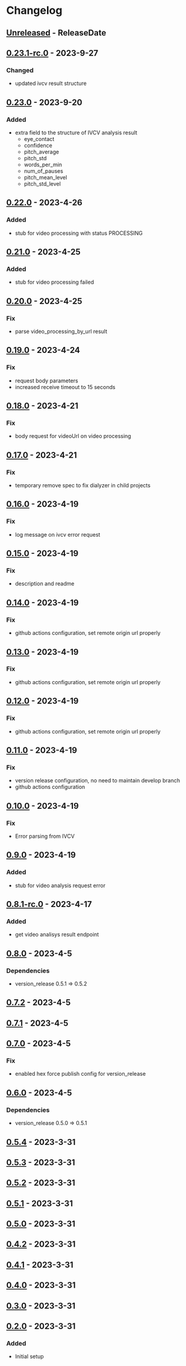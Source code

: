 # Changelog
<!-- next-header -->

## [Unreleased] - ReleaseDate

## [0.23.1-rc.0] - 2023-9-27
### Changed
* updated ivcv result structure 

## [0.23.0] - 2023-9-20
### Added
* extra field to the structure of IVCV analysis result
    - eye_contact
    - confidence
    - pitch_average
    - pitch_std
    - words_per_min
    - num_of_pauses
    - pitch_mean_level
    - pitch_std_level

## [0.22.0] - 2023-4-26
### Added
* stub for video processing with status PROCESSING 

## [0.21.0] - 2023-4-25
### Added
* stub for video processing failed 

## [0.20.0] - 2023-4-25
### Fix
* parse video_processing_by_url result

## [0.19.0] - 2023-4-24
### Fix
* request body parameters
* increased receive timeout to 15 seconds

## [0.18.0] - 2023-4-21
### Fix
* body request for videoUrl on video processing

## [0.17.0] - 2023-4-21
### Fix
* temporary remove spec to fix dialyzer in child projects

## [0.16.0] - 2023-4-19
### Fix
* log message on ivcv error request

## [0.15.0] - 2023-4-19
### Fix
* description and readme

## [0.14.0] - 2023-4-19
### Fix
* github actions configuration, set remote origin url properly

## [0.13.0] - 2023-4-19
### Fix
* github actions configuration, set remote origin url properly

## [0.12.0] - 2023-4-19
### Fix
* github actions configuration, set remote origin url properly

## [0.11.0] - 2023-4-19
### Fix
* version release configuration, no need to maintain develop branch
* github actions configuration

## [0.10.0] - 2023-4-19
### Fix
* Error parsing from IVCV

## [0.9.0] - 2023-4-19
### Added
* stub for video analysis request error

## [0.8.1-rc.0] - 2023-4-17
### Added
* get video analisys result endpoint

## [0.8.0] - 2023-4-5
### Dependencies
* version_release 0.5.1 => 0.5.2

## [0.7.2] - 2023-4-5

## [0.7.1] - 2023-4-5

## [0.7.0] - 2023-4-5
### Fix
* enabled hex force publish config for version_release

## [0.6.0] - 2023-4-5
### Dependencies
* version_release 0.5.0 => 0.5.1

## [0.5.4] - 2023-3-31

## [0.5.3] - 2023-3-31

## [0.5.2] - 2023-3-31

## [0.5.1] - 2023-3-31

## [0.5.0] - 2023-3-31

## [0.4.2] - 2023-3-31

## [0.4.1] - 2023-3-31

## [0.4.0] - 2023-3-31

## [0.3.0] - 2023-3-31

## [0.2.0] - 2023-3-31
### Added
* Initial setup

<!-- next-url -->
[Unreleased]: https://github.com/wois-org/ivcv_ex/compare/v0.23.1-rc.0...HEAD
[0.23.1-rc.0]: https://github.com/wois-org/ivcv_ex/compare/v0.23.0...v0.23.1-rc.0
[0.23.0]: https://github.com/wois-org/ivcv_ex/compare/v0.22.0...v0.23.0
[0.22.0]: https://github.com/wois-org/ivcv_ex/compare/v0.21.0...v0.22.0
[0.21.0]: https://github.com/wois-org/ivcv_ex/compare/v0.20.0...v0.21.0
[0.20.0]: https://github.com/wois-org/ivcv_ex/compare/v0.19.0...v0.20.0
[0.19.0]: https://github.com/wois-org/ivcv_ex/compare/v0.18.0...v0.19.0
[0.18.0]: https://github.com/wois-org/ivcv_ex/compare/v0.17.0...v0.18.0
[0.17.0]: https://github.com/wois-org/ivcv_ex/compare/v0.16.0...v0.17.0
[0.16.0]: https://github.com/wois-org/ivcv_ex/compare/v0.15.0...v0.16.0
[0.15.0]: https://github.com/wois-org/ivcv_ex/compare/v0.14.0...v0.15.0
[0.14.0]: https://github.com/wois-org/ivcv_ex/compare/v0.13.0...v0.14.0
[0.13.0]: https://github.com/wois-org/ivcv_ex/compare/v0.12.0...v0.13.0
[0.12.0]: https://github.com/wois-org/ivcv_ex/compare/v0.11.0...v0.12.0
[0.11.0]: https://github.com/wois-org/ivcv_ex/compare/v0.10.0...v0.11.0
[0.10.0]: https://github.com/wois-org/ivcv_ex/compare/v0.9.0...v0.10.0
[0.9.0]: https://github.com/wois-org/ivcv_ex/compare/v0.8.1-rc.0...v0.9.0
[0.8.1-rc.0]: https://github.com/wois-org/papelillo/compare/v0.8.0...v0.8.1-rc.0
[0.8.0]: https://github.com/wois-org/papelillo/compare/v0.7.2...v0.8.0
[0.7.2]: https://github.com/wois-org/papelillo/compare/v0.7.1...v0.7.2
[0.7.1]: https://github.com/wois-org/papelillo/compare/v0.7.0...v0.7.1
[0.7.0]: https://github.com/wois-org/papelillo/compare/v0.6.0...v0.7.0
[0.6.0]: https://github.com/wois-org/papelillo/compare/v0.5.4...v0.6.0
[0.5.4]: https://github.com/wois-org/papelillo/compare/v0.5.3...v0.5.4
[0.5.3]: https://github.com/wois-org/papelillo/compare/v0.5.2...v0.5.3
[0.5.2]: https://github.com/wois-org/papelillo/compare/v0.5.1...v0.5.2
[0.5.1]: https://github.com/wois-org/papelillo/compare/v0.5.0...v0.5.1
[0.5.0]: https://github.com/wois-org/papelillo/compare/v0.4.2...v0.5.0
[0.4.2]: https://github.com/wois-org/papelillo/compare/v0.4.1...v0.4.2
[0.4.1]: https://github.com/wois-org/papelillo/compare/v0.4.0...v0.4.1
[0.4.0]: https://github.com/wois-org/papelillo/compare/v0.3.0...v0.4.0
[0.3.0]: https://github.com/wois-org/papelillo/compare/v0.2.0...v0.3.0
[0.2.0]: https://github.com/wois-org/ivcv_ex/compare/v0.1.0...v0.2.0
